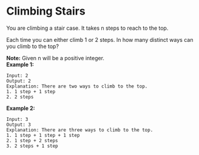 # Climbing Stairs
You are climbing a stair case. It takes n steps to reach to the top.  

Each time you can either climb 1 or 2 steps. In how many distinct ways can you climb to the top?  

**Note:** Given n will be a positive integer.  
**Example 1:**  
```
Input: 2  
Output: 2  
Explanation: There are two ways to climb to the top.  
1. 1 step + 1 step  
2. 2 steps  
```

**Example 2:**  
```
Input: 3  
Output: 3  
Explanation: There are three ways to climb to the top.  
1. 1 step + 1 step + 1 step  
2. 1 step + 2 steps  
3. 2 steps + 1 step  
```
